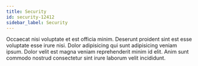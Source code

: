 ```yaml
---
title: Security
id: security-12412
sidebar_label: Security
---
```


Occaecat nisi voluptate et est officia minim. Deserunt proident sint est esse voluptate esse irure nisi. Dolor adipisicing qui sunt adipisicing veniam ipsum. Dolor velit est magna veniam reprehenderit minim id elit. Anim sunt commodo nostrud consectetur sint irure laborum velit incididunt.

